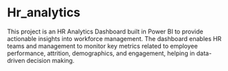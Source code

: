 # Hr_analytics
This project is an HR Analytics Dashboard built in Power BI to provide actionable insights into workforce management. The dashboard enables HR teams and management to monitor key metrics related to employee performance, attrition, demographics, and engagement, helping in data-driven decision making.
